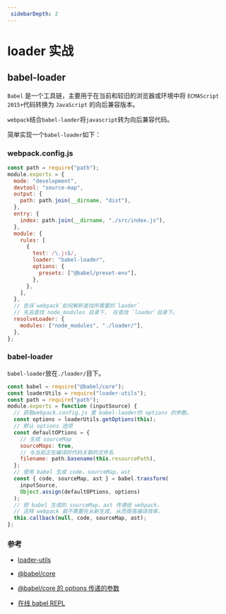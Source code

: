 ```yaml
---
 sidebarDepth: 2
---
```


# loader 实战

## babel-loader

`Babel` 是一个工具链，主要用于在当前和较旧的浏览器或环境中将 `ECMAScript 2015+`代码转换为 `JavaScript` 的向后兼容版本。

`webpack`结合`babel-laoder`将`javascript`转为向后兼容代码。

简单实现一个`babel-loader`如下：

### webpack.config.js

```js
const path = require("path");
module.exports = {
  mode: "development",
  devtool: "source-map",
  output: {
    path: path.join(__dirname, "dist"),
  },
  entry: {
    index: path.join(__dirname, "./src/index.js"),
  },
  module: {
    rules: [
      {
        test: /\.js$/,
        loader: "babel-loader",
        options: {
          presets: ["@babel/preset-env"],
        },
      },
    ],
  },
  // 告诉`webpack`如何解析查找所需要的`laoder`
  // 先去查找 node_modules 目录下， 在查找 `loader`目录下。
  resolveLoader: {
    modules: ["node_modules", "./loader/"],
  },
};
```

### babel-loader

`babel-loader`放在`./loader/`目下。

```js
const babel = require("@babel/core");
const loaderUtils = require("loader-utils");
const path = require("path");
module.exports = function (inputSource) {
  // 获取webpack.config.js 里 babel-laoder的 options 的参数。
  const options = loaderUtils.getOptions(this);
  // 默认 options 选项
  const defaultOPtions = {
    // 生成 sourceMap
    sourceMaps: true,
    // 与当前正在编译的代码关联的文件名
    filename: path.basename(this.resourcePath),
  };
  // 使用 babel 生成 code，sourceMap，ast
  const { code, sourceMap, ast } = babel.transform(
    inputSource,
    Object.assign(defaultOPtions, options)
  );
  // 把 babel 生成的 sourceMap，ast 传递给 webpack，
  // 这样 webpack 就不需要在从新生成, 从而提高编译效率。
  this.callback(null, code, sourceMap, ast);
};
```

### 参考

- [loader-utils](https://www.npmjs.com/package/loader-utils)

- [@babel/core](https://babeljs.io/docs/en/babel-core)

- [@babel/core 的 options 传递的参数](https://babeljs.io/docs/en/babel-core)

- [在线 babel REPL](https://babeljs.io/docs/en/babel-core)